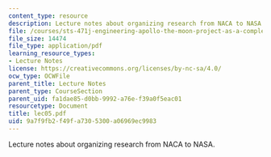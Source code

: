 ```yaml
---
content_type: resource
description: Lecture notes about organizing research from NACA to NASA.
file: /courses/sts-471j-engineering-apollo-the-moon-project-as-a-complex-system-spring-2007/9a7f9fb2f49fa7305300a06969ec9983_lec05.pdf
file_size: 14474
file_type: application/pdf
learning_resource_types:
- Lecture Notes
license: https://creativecommons.org/licenses/by-nc-sa/4.0/
ocw_type: OCWFile
parent_title: Lecture Notes
parent_type: CourseSection
parent_uid: fa1dae85-d0bb-9992-a76e-f39a0f5eac01
resourcetype: Document
title: lec05.pdf
uid: 9a7f9fb2-f49f-a730-5300-a06969ec9983
---
```

Lecture notes about organizing research from NACA to NASA.